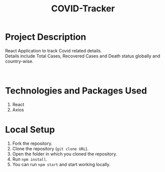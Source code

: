 <div align="center">

# COVID-Tracker

<img src="">

</div>


# Project Description

React Application to track Covid related details.<br>
Details include Total Cases, Recovered Cases and Death status globally and country-wise.<br>

<br/>

# Technologies and Packages Used

1. React
2. Axios

# Local Setup

1. Fork the repository.
2. Clone the repository (`git clone URL`).
3. Open the folder in which you cloned the repository.
4. Run `npm install`.
5. You can run `npm start` and start working locally.

